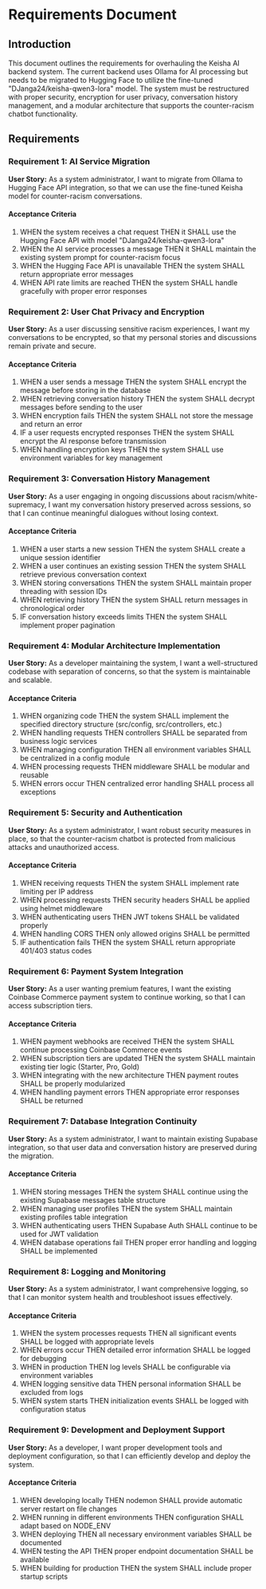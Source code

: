 # Requirements Document

## Introduction

This document outlines the requirements for overhauling the Keisha AI backend system. The current backend uses Ollama for AI processing but needs to be migrated to Hugging Face to utilize the fine-tuned "DJanga24/keisha-qwen3-lora" model. The system must be restructured with proper security, encryption for user privacy, conversation history management, and a modular architecture that supports the counter-racism chatbot functionality.

## Requirements

### Requirement 1: AI Service Migration

**User Story:** As a system administrator, I want to migrate from Ollama to Hugging Face API integration, so that we can use the fine-tuned Keisha model for counter-racism conversations.

#### Acceptance Criteria

1. WHEN the system receives a chat request THEN it SHALL use the Hugging Face API with model "DJanga24/keisha-qwen3-lora"
2. WHEN the AI service processes a message THEN it SHALL maintain the existing system prompt for counter-racism focus
3. WHEN the Hugging Face API is unavailable THEN the system SHALL return appropriate error messages
4. WHEN API rate limits are reached THEN the system SHALL handle gracefully with proper error responses

### Requirement 2: User Chat Privacy and Encryption

**User Story:** As a user discussing sensitive racism experiences, I want my conversations to be encrypted, so that my personal stories and discussions remain private and secure.

#### Acceptance Criteria

1. WHEN a user sends a message THEN the system SHALL encrypt the message before storing in the database
2. WHEN retrieving conversation history THEN the system SHALL decrypt messages before sending to the user
3. WHEN encryption fails THEN the system SHALL not store the message and return an error
4. IF a user requests encrypted responses THEN the system SHALL encrypt the AI response before transmission
5. WHEN handling encryption keys THEN the system SHALL use environment variables for key management

### Requirement 3: Conversation History Management

**User Story:** As a user engaging in ongoing discussions about racism/white-supremacy, I want my conversation history preserved across sessions, so that I can continue meaningful dialogues without losing context.

#### Acceptance Criteria

1. WHEN a user starts a new session THEN the system SHALL create a unique session identifier
2. WHEN a user continues an existing session THEN the system SHALL retrieve previous conversation context
3. WHEN storing conversations THEN the system SHALL maintain proper threading with session IDs
4. WHEN retrieving history THEN the system SHALL return messages in chronological order
5. IF conversation history exceeds limits THEN the system SHALL implement proper pagination

### Requirement 4: Modular Architecture Implementation

**User Story:** As a developer maintaining the system, I want a well-structured codebase with separation of concerns, so that the system is maintainable and scalable.

#### Acceptance Criteria

1. WHEN organizing code THEN the system SHALL implement the specified directory structure (src/config, src/controllers, etc.)
2. WHEN handling requests THEN controllers SHALL be separated from business logic services
3. WHEN managing configuration THEN all environment variables SHALL be centralized in a config module
4. WHEN processing requests THEN middleware SHALL be modular and reusable
5. WHEN errors occur THEN centralized error handling SHALL process all exceptions

### Requirement 5: Security and Authentication

**User Story:** As a system administrator, I want robust security measures in place, so that the counter-racism chatbot is protected from malicious attacks and unauthorized access.

#### Acceptance Criteria

1. WHEN receiving requests THEN the system SHALL implement rate limiting per IP address
2. WHEN processing requests THEN security headers SHALL be applied using helmet middleware
3. WHEN authenticating users THEN JWT tokens SHALL be validated properly
4. WHEN handling CORS THEN only allowed origins SHALL be permitted
5. IF authentication fails THEN the system SHALL return appropriate 401/403 status codes

### Requirement 6: Payment System Integration

**User Story:** As a user wanting premium features, I want the existing Coinbase Commerce payment system to continue working, so that I can access subscription tiers.

#### Acceptance Criteria

1. WHEN payment webhooks are received THEN the system SHALL continue processing Coinbase Commerce events
2. WHEN subscription tiers are updated THEN the system SHALL maintain existing tier logic (Starter, Pro, Gold)
3. WHEN integrating with the new architecture THEN payment routes SHALL be properly modularized
4. WHEN handling payment errors THEN appropriate error responses SHALL be returned

### Requirement 7: Database Integration Continuity

**User Story:** As a system administrator, I want to maintain existing Supabase integration, so that user data and conversation history are preserved during the migration.

#### Acceptance Criteria

1. WHEN storing messages THEN the system SHALL continue using the existing Supabase messages table structure
2. WHEN managing user profiles THEN the system SHALL maintain existing profiles table integration
3. WHEN authenticating users THEN Supabase Auth SHALL continue to be used for JWT validation
4. WHEN database operations fail THEN proper error handling and logging SHALL be implemented

### Requirement 8: Logging and Monitoring

**User Story:** As a system administrator, I want comprehensive logging, so that I can monitor system health and troubleshoot issues effectively.

#### Acceptance Criteria

1. WHEN the system processes requests THEN all significant events SHALL be logged with appropriate levels
2. WHEN errors occur THEN detailed error information SHALL be logged for debugging
3. WHEN in production THEN log levels SHALL be configurable via environment variables
4. WHEN logging sensitive data THEN personal information SHALL be excluded from logs
5. WHEN system starts THEN initialization events SHALL be logged with configuration status

### Requirement 9: Development and Deployment Support

**User Story:** As a developer, I want proper development tools and deployment configuration, so that I can efficiently develop and deploy the system.

#### Acceptance Criteria

1. WHEN developing locally THEN nodemon SHALL provide automatic server restart on file changes
2. WHEN running in different environments THEN configuration SHALL adapt based on NODE_ENV
3. WHEN deploying THEN all necessary environment variables SHALL be documented
4. WHEN testing the API THEN proper endpoint documentation SHALL be available
5. WHEN building for production THEN the system SHALL include proper startup scripts